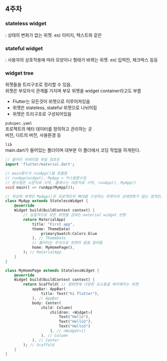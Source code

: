 ## 4주차

### stateless widget

: 상태의 변화가 없는 위젯. ex) 이미지, 텍스트와 같은

### stateful widget

:  사용자의 상호작용에 따라 모양이나 형태가 바뀌는 위젯. ex) 입력칸, 체크박스 등등

### widget tree

위젯들을 트리구조로 정리할 수 있음.  
위젯은 부모자식 관계를 가지며 부모 위젯을 widget container라고도 부름  

- Flutter는 모든것이 위젯으로 이루어져있음
- 위젯은 stateless, stateful 위젯으로 나뉘어짐
- 위젯은 트리구조로 구성되어있음



`pubspec.yaml`  
프로젝트의 메타 데이터를 정의하고 관리하는 곳  
버전, 다트의 버전, 사용환경 등

`lib`  
main.dart가 들어있는 폴더이며 대부분 이 폴더에서 코딩 작업을 하게된다.

```dart
// 플러터 머테리얼 파일 임포트
import 'flutter/material.dart';

// main함수가 runApp()을 호출함
// runApp(widget), MyApp = 커스텀함수임
// 함수명은 소문자로 시작, 클래스는 대문자로 시작, runApp(), MyApp()
void main() => runApp(MyApp());

// 최상위 위젯인 MyApp()은 프로젝트의 뼈대를 구성하는 위젯이라 상태변화가 없는 정적인, stateless 위젯이어야한다.
class MyApp extends StatelessWidget {
    @override
    Widget build(BuildContext context) {
        // 실질적으로 모든 위젯을 감싸는 material widget 반환
        return MaterialApp(
            title: "First app",
            theme: ThemeData(
            	primarySwatch:Colors.blue
            ), // ThemeDate
            // 플러터는 주석으로 위젯의 끝을 알려줌
            home: MyHomePage(),
        ); // MaterialApp
    }
}

class MyHomePage extends StatelessWidget {
    @override
    Widget build(BuildContext context) {
        return Scaffold( // 앱화면에 다양한 요소들을 배치해주는 위젯
        	appBar: AppBar(
            	title: Text("hi flutter"),
            ), // AppBar
            body: Center(
            	child: Column(
                	children: <Widget>[
                        Text("Hello"),
                        Text("Hello2"),
                        Text("Hello3")
                    ], // <Widget>[]
                ), // Column
            ), // Center
        ); // Scaffold
    }
}
```
